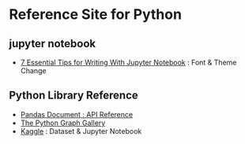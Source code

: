# Reference Site for Python

## jupyter notebook 

- [7 Essential Tips for Writing With Jupyter Notebook](https://towardsdatascience.com/7-essential-tips-for-writing-with-jupyter-notebook-60972a1a8901#:~:text=If%20you%20do%20not%20want,jupyter%2Fcustom%2Fcustom.) : Font & Theme Change  

## Python Library Reference  

- [Pandas Document : API Reference](https://pandas.pydata.org/docs/reference/index.html#api)  
- [The Python Graph Gallery](https://www.python-graph-gallery.com/)    
- [Kaggle](https://www.kaggle.com/) : Dataset & Jupyter Notebook    




